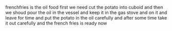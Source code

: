 frenchfries is the oil food first we need cut the potato into cuboid and then we shoud pour the oil in the vessel and keep it in the gas stove and on it and leave for time and put the potato in the oil carefully  and after some time take it out carefully and the french fries is ready now 